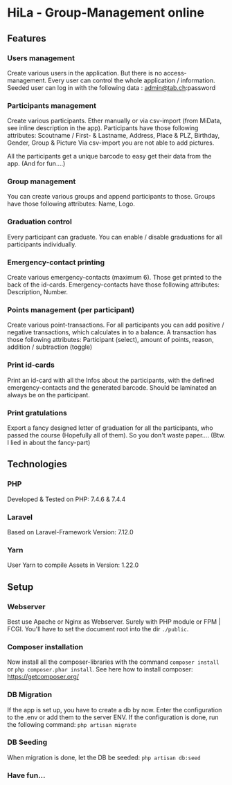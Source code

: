 # HiLa - Group-Management online

## Features
### Users management
Create various users in the application. But there is no access-management.
Every user can control the whole application / information.
Seeded user can log in with the following data : admin@tab.ch:password

### Participants management
Create various participants. Ether manually or via csv-import (from MiData, see inline description in the app).
Participants have those following attributes: Scoutname / First- & Lastname, Address, Place & PLZ, Birthday, Gender, Group & Picture
Via csv-import you are not able to add pictures.

All the participants get a unique barcode to easy get their data from the app. (And for fun....)

### Group management
You can create various groups and append participants to those. Groups have those following attributes: Name, Logo.

### Graduation control
Every participant can graduate. You can enable / disable graduations for all participants individually.

### Emergency-contact printing
Create various emergency-contacts (maximum 6). Those get printed to the back of the id-cards.
Emergency-contacts have those following attributes: Description, Number.

### Points management (per participant)
Create various point-transactions. For all participants you can add positive / negative transactions, which calculates in to a balance.
A transaction has those following attributes: Participant (select), amount of points, reason, addition / subtraction (toggle)

### Print id-cards
Print an id-card with all the Infos about the participants, with the defined emergency-contacts and the generated barcode.
Should be laminated an always be on the participant.

### Print gratulations
Export a fancy designed letter of graduation for all the participants, who passed the course (Hopefully all of them).
So you don't waste paper.... (Btw. I lied in about the fancy-part)

## Technologies
### PHP
Developed & Tested on PHP: 7.4.6 & 7.4.4

### Laravel
Based on Laravel-Framework Version: 7.12.0

### Yarn
User Yarn to compile Assets in Version: 1.22.0

## Setup
### Webserver
Best use Apache or Nginx as Webserver. Surely with PHP module or FPM | FCGI.
You'll have to set the document root into the dir `./public`.

### Composer installation
Now install all the composer-libraries with the command `composer install` or `php composer.phar install`.
See here how to install composer: https://getcomposer.org/

### DB Migration
If the app is set up, you have to create a db by now. Enter the configuration to the .env or add them to the server ENV.
If the configuration is done, run the following command: `php artisan migrate`

### DB Seeding
When migration is done, let the DB be seeded: `php artisan db:seed`

### Have fun... 
